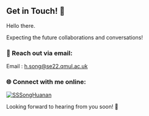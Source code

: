 ## Get in Touch! 👋

Hello there.

Expecting the future collaborations and conversations!

### 📧 Reach out via email:

Email : h.song@se22.qmul.ac.uk

### 🌐 Connect with me online:

[![SSSongHuanan](https://img.shields.io/badge/SSSongHuanan-github-blue?logo=github)](https://github.com/SSSongHuanan)

Looking forward to hearing from you soon! 📩
